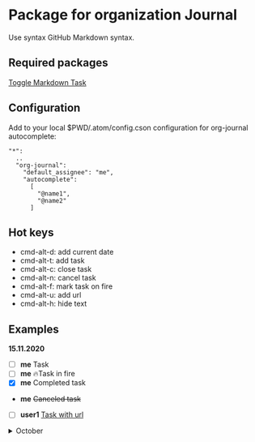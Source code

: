 # Package for organization Journal

Use syntax GitHub Markdown syntax.

## Required packages

[Toggle Markdown Task](https://atom.io/packages/toggle-markdown-task)

## Configuration

Add to your local $PWD/.atom/config.cson configuration for org-journal autocomplete:

```
"*":
  ..
  "org-journal":
    "default_assignee": "me",
    "autocomplete":
      [
        "@name1",
        "@name2"
      ]
```

## Hot keys

- cmd-alt-d: add current date
- cmd-alt-t: add task
- cmd-alt-c: close task
- cmd-alt-n: cancel task
- cmd-alt-f: mark task on fire
- cmd-alt-u: add url
- cmd-alt-h: hide text

## Examples

**15.11.2020**

- [ ] **me** Task
- [ ] **me** 🔥Task in fire
- [X] **me** Completed task
- **me** ~~Canceled task~~
- [ ] **user1** [Task with url](#task)


<details>
<summary>October</summary>

**15.10.2020**

- [ ] **me** Task
- [ ] **me** 🔥Task in fire
- [X] **me** Completed task
- **me** ~~Canceled task~~
- [ ] **user1** [Task with url](#task)

**14.10.2020**

- [ ] **me** Task
- [ ] **me** 🔥Task in fire
- [X] **user2** Completed task
- **me** ~~Canceled task~~
- [ ] **user1** [Task with url](#task)
</details>
